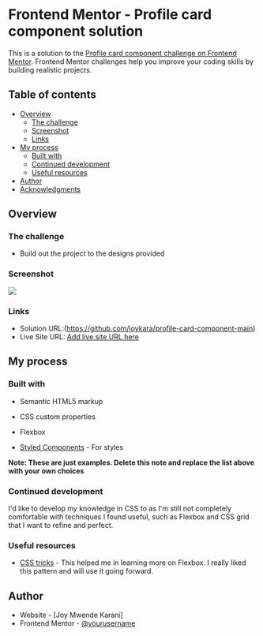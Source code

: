 # Frontend Mentor - Profile card component solution

This is a solution to the [Profile card component challenge on Frontend Mentor](https://www.frontendmentor.io/challenges/profile-card-component-cfArpWshJ). Frontend Mentor challenges help you improve your coding skills by building realistic projects. 

## Table of contents

- [Overview](#overview)
  - [The challenge](#the-challenge)
  - [Screenshot](#screenshot)
  - [Links](#links)
- [My process](#my-process)
  - [Built with](#built-with)
  - [Continued development](#continued-development)
  - [Useful resources](#useful-resources)
- [Author](#author)
- [Acknowledgments](#acknowledgments)


## Overview

### The challenge

- Build out the project to the designs provided

### Screenshot

![](./screenshot.jpg)


### Links

- Solution URL:(https://github.com/joykara/profile-card-component-main)
- Live Site URL: [Add live site URL here](https://your-live-site-url.com)

## My process

### Built with

- Semantic HTML5 markup
- CSS custom properties
- Flexbox

- [Styled Components](https://styled-components.com/) - For styles

**Note: These are just examples. Delete this note and replace the list above with your own choices**



### Continued development

I'd like to develop my knowledge in CSS to as I'm still not completely comfortable with techniques I found useful, such as Flexbox and CSS grid that I want to refine and perfect.


### Useful resources

- [CSS tricks](https://css-tricks.com/snippets/css/a-guide-to-flexbox/) - This helped me in learning more on Flexbox. I really liked this pattern and will use it going forward.


## Author

- Website - [Joy Mwende Karani]
- Frontend Mentor - [@yourusername](https://www.frontendmentor.io/profile/yourusername)

